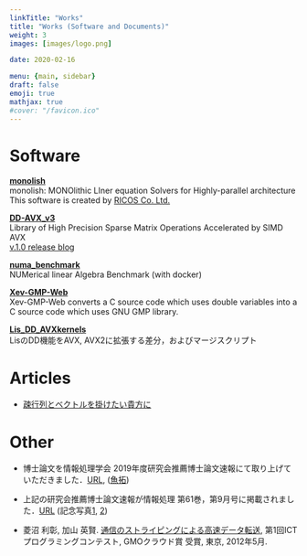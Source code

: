 ```yaml
---
linkTitle: "Works"
title: "Works (Software and Documents)"
weight: 3
images: [images/logo.png]

date: 2020-02-16

menu: {main, sidebar}
draft: false
emoji: true
mathjax: true
#cover: "/favicon.ico"
---
```


# Software
**[monolish][monolish]**\
    monolish: MONOlithic LIner equation Solvers for Highly-parallel architecture\
    This software is created by [RICOS Co. Ltd.](https://www.ricos.co.jp/)

**[DD-AVX\_v3][DDAVX3]**\
	Library of High Precision Sparse Matrix Operations Accelerated by SIMD AVX\
    [v.1.0 release blog](https://hishinuma-t.dev/posts/tools/dd-avx_v10/)

**[numa_benchmark][numa_bench]**\
    NUMerical linear Algebra Benchmark (with docker)

**[Xev-GMP-Web][Xev-GMP]**\
	Xev-GMP-Web converts a C source code which uses double variables into a C source code which uses GNU GMP library.

**[Lis_DD_AVXkernels][DDAVX1]**\
	LisのDD機能をAVX, AVX2に拡張する差分，およびマージスクリプト


[monolish]: https://github.com/ricosjp/monolish
[hpc4cae]: /HPC4CAE/index.html
[DDAVX1]: https://github.com/t-hishinuma/Lis_DD_AVXkernels
[DDAVX3]: https://github.com/t-hishinuma/DD-AVX_v3
[Xev-GMP]: http://xev.arch.is.tohoku.ac.jp/XevWeb/Xev-GMP-Web.html

# Articles
* [疎行列とベクトルを掛けたい貴方に](https://zenn.dev/hishinuma_t/books/sparse-matrix-and-vector-product)

# Other
* 博士論文を情報処理学会 2019年度研究会推薦博士論文速報にて取り上げていただきました．[URL][hakushi], ([魚拓][gyotaku])
* 上記の研究会推薦博士論文速報が情報処理 第61巻，第9月号に掲載されました．[URL][jouhou] (記念写真[1][pic2], [2][pic1])

* 菱沼 利彰, 加山 英賢. [通信のストライピングによる高速データ転送][ICT], 第1回ICTプログラミングコンテスト, GMOクラウド賞 受賞, 東京, 2012年5月. 

[ICT]: http://ictepc.jp/events/2011/110831_000113.php
[hakushi]: https://www.ipsj.or.jp/magazine/hakase/2019/HPC01.html
[jouhou]: https://ipsj.ixsq.nii.ac.jp/ej/?action=pages_view_main&active_action=repository_view_main_item_detail&item_id=206405&item_no=1&page_id=13&block_id=8
[gyotaku]: https://storage.googleapis.com/numa_blog/hakushi/SIMD%E6%BC%94%E7%AE%97%E3%82%92%E7%94%A8%E3%81%84%E3%81%9F%E9%AB%98%E7%B2%BE%E5%BA%A6%E7%96%8E%E8%A1%8C%E5%88%97%E8%A8%88%E7%AE%97%E3%82%BD%E3%83%95%E3%83%88%E3%82%A6%E3%82%A7%E3%82%A2%E3%81%AE%E9%AB%98%E9%80%9F%E5%8C%96-%E6%83%85%E5%A0%B1%E5%87%A6%E7%90%86%E5%AD%A6%E4%BC%9A.pdf
[pic1]: https://storage.googleapis.com/numa_blog/hakushi/IMG20200822113851.jpg
[pic2]: https://storage.googleapis.com/numa_blog/hakushi/IMG20200822113836.jpg
[numa_bench]:https://github.com/t-hishinuma/numa_benchmark
